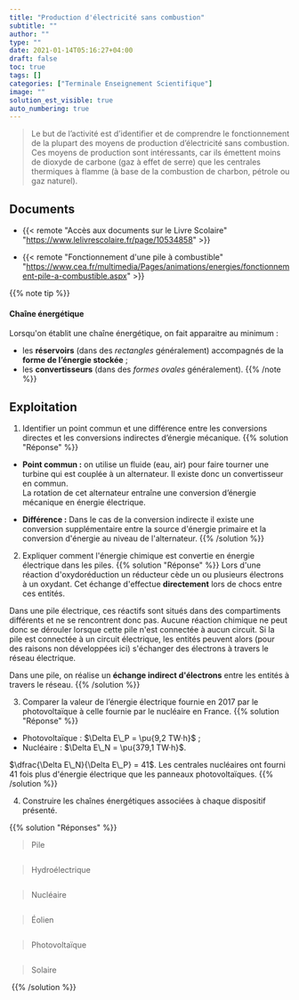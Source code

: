 ```yaml
---
title: "Production d'électricité sans combustion"
subtitle: ""
author: ""
type: ""
date: 2021-01-14T05:16:27+04:00
draft: false
toc: true
tags: []
categories: ["Terminale Enseignement Scientifique"]
image: ""
solution_est_visible: true
auto_numbering: true
---
```


> Le but de l’activité est d’identifier et de comprendre le fonctionnement de la plupart des moyens de production d’électricité sans combustion. Ces moyens de production sont intéressants, car ils émettent moins de dioxyde de carbone (gaz à effet de serre) que les centrales thermiques à flamme (à base de la combustion de charbon, pétrole ou gaz naturel).

## Documents

- {{< remote "Accès aux documents sur le Livre Scolaire" "https://www.lelivrescolaire.fr/page/10534858" >}}

- {{< remote "Fonctionnement d'une pile à combustible" "https://www.cea.fr/multimedia/Pages/animations/energies/fonctionnement-pile-a-combustible.aspx" >}}

{{% note tip %}}

#### Chaîne énergétique

Lorsqu'on établit une chaîne énergétique, on fait apparaitre au minimum :

- les **réservoirs** (dans des *rectangles* généralement) accompagnés de la **forme de l’énergie stockée** ;
- les **convertisseurs** (dans des *formes ovales* généralement).
{{% /note %}}

## Exploitation

1. Identifier un point commun et une différence entre les conversions directes et les conversions indirectes d’énergie mécanique.
{{% solution "Réponse" %}}

- **Point commun :** on utilise un fluide (eau, air) pour faire tourner une turbine qui est couplée à un alternateur. Il existe donc un convertisseur en commun.\
La rotation de cet alternateur entraîne une conversion d’énergie mécanique en énergie électrique.

- **Différence :** Dans le cas de la conversion indirecte il existe une conversion supplémentaire entre la source d'énergie primaire et la conversion d'énergie au niveau de l'alternateur.
{{% /solution %}}

2. Expliquer comment l'énergie chimique est convertie en énergie électrique dans les piles.
{{% solution "Réponse" %}}
Lors d'une réaction d'oxydoréduction un réducteur cède un ou plusieurs électrons à un oxydant. Cet échange d'effectue **directement** lors de chocs entre ces entités.

Dans une pile électrique, ces réactifs sont situés dans des compartiments différents et ne se rencontrent donc pas. Aucune réaction chimique ne peut donc se dérouler lorsque cette pile n'est connectée à aucun circuit.
Si la pile est connectée à un circuit électrique, les entités peuvent alors (pour des raisons non développées ici) s'échanger des électrons à travers le réseau électrique.

Dans une pile, on réalise un **échange indirect d'électrons** entre les entités à travers le réseau.
{{% /solution %}}

3. Comparer la valeur de l’énergie électrique fournie en 2017 par le photovoltaïque à celle fournie par le nucléaire en France.
{{% solution "Réponse" %}}

- Photovoltaïque : $\Delta E\_P = \pu{9,2 TW·h}$ ;
- Nucléaire : $\Delta E\_N = \pu{379,1 TW·h}$.

$\dfrac{\Delta E\_N}{\Delta E\_P} = 41$. Les centrales nucléaires ont fourni 41 fois plus d'énergie électrique que les panneaux photovoltaïques.
{{% /solution %}}

4. Construire les chaînes énergétiques associées à chaque dispositif présenté.

{{% solution "Réponses" %}}
> Pile
<img src="/terminales-es/chap-6/chap-6-1/pile.png" alt="" width="" />

> Hydroélectrique
<img src="/terminales-es/chap-6/chap-6-1/hydroelectrique.png" alt="" width="" />

> Nucléaire
<img src="/terminales-es/chap-6/chap-6-1/nucleaire.png" alt="" width="" />

> Éolien
<img src="/terminales-es/chap-6/chap-6-1/eolien.png" alt="" width="" />

> Photovoltaïque
<img src="/terminales-es/chap-6/chap-6-1/photovoltaique.png" alt="" width="" />

> Solaire
<img src="/terminales-es/chap-6/chap-6-1/solaire.png" alt="" width="" />
{{% /solution %}}
